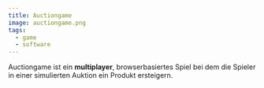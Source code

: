 ```yaml
---
title: Auctiongame
image: auctiongame.png
tags:
  - game
  - software
---
```


Auctiongame ist ein **multiplayer**, browserbasiertes Spiel bei dem die Spieler in einer simulierten Auktion ein Produkt ersteigern.
<!--more-->

